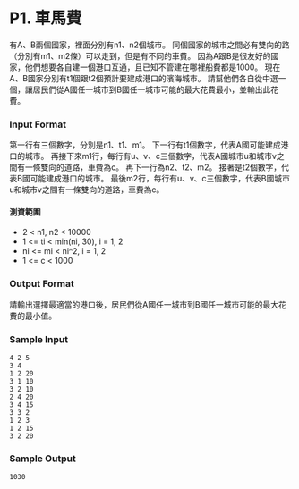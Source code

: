 # P1. 車馬費

有A、B兩個國家，裡面分別有n1、n2個城市。
同個國家的城市之間必有雙向的路（分別有m1、m2條）可以走到，但是有不同的車費。
因為A跟B是很友好的國家，他們想要各自建一個港口互通，且已知不管建在哪裡船費都是1000。
現在A、B國家分別有t1個跟t2個預計要建成港口的濱海城市。
請幫他們各自從中選一個，讓居民們從A國任一城市到B國任一城市可能的最大花費最小，並輸出此花費。

### Input Format

第一行有三個數字，分別是n1、t1、m1。
下一行有t1個數字，代表A國可能建成港口的城市。
再接下來m1行，每行有u、v、c三個數字，代表A國城市u和城市v之間有一條雙向的道路，車費為c。
再下一行為n2、t2、m2。
接著是t2個數字，代表B國可能建成港口的城市。
最後m2行，每行有u、v、c三個數字，代表B國城市u和城市v之間有一條雙向的道路，車費為c。

#### 測資範圍
- 2 < n1, n2 < 10000
- 1 <= ti < min(ni, 30), i = 1, 2
- ni <= mi < ni^2, i = 1, 2
- 1 <= c < 1000

### Output Format
請輸出選擇最適當的港口後，居民們從A國任一城市到B國任一城市可能的最大花費的最小值。

### Sample Input
```
4 2 5
3 4
1 2 20
3 1 10
3 2 10
2 4 20
3 4 15
3 3 2
1 2 3
1 2 15
3 2 20
```

### Sample Output
```
1030
```
